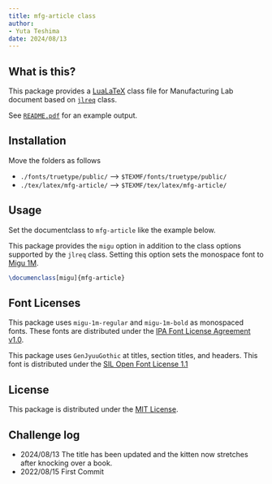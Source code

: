 ```yaml
---
title: mfg-article class
author: 
- Yuta Teshima
date: 2024/08/13
---
```


## What is this?

This package provides a [LuaLaTeX](https://www.luatex.org/) class file
for Manufacturing Lab document based on [`jlreq`](https://github.com/abenori/jlreq) class.

See [`README.pdf`](./README.pdf) for an example output.

## Installation

Move the folders as follows

- `./fonts/truetype/public/` --> `$TEXMF/fonts/truetype/public/`
- `./tex/latex/mfg-article/` --> `$TEXMF/tex/latex/mfg-article/`

## Usage

Set the documentclass to `mfg-article` like the example below.

This package provides the `migu` option in addition to the class options supported by the `jlreq` class.
Setting this option sets the monospace font to [Migu 1M](https://mix-mplus-ipa.osdn.jp/migu/).

```latex
\documenclass[migu]{mfg-article}
```

## Font Licenses

This package uses `migu-1m-regular` and `migu-1m-bold` as monospaced fonts.
These fonts are distributed under the
[IPA Font License Agreement v1.0](https://mix-mplus-ipa.osdn.jp/migmix/IPA_Font_License_Agreement_v1.0.txt).

This package uses `GenJyuuGothic` at titles, section titles, and headers.
This font is distributed under the
[SIL Open Font License 1.1](https://licenses.opensource.jp/OFL-1.1/OFL-1.1.html)

## License

This package is distributed under the [MIT License](./LICENSE).

## Challenge log

- 2024/08/13 The title has been updated and the kitten now stretches after knocking over a book.
- 2022/08/15 First Commit
